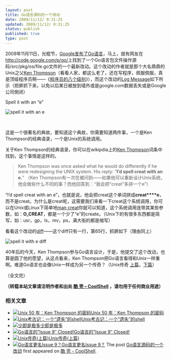 ```yaml
---
layout: post
title: Go语言源码的一个改动
date: 2009/11/12/ 0:31:25
updated: 2009/11/12/ 0:31:25
status: publish
published: true
type: post
---
```


2009年11月11日，光棍节，[Google发布了Go语言](https://coolshell.cn/articles/1751.html)，马上，就有网友在<http://code.google.com/p/go/>上找到了一个Go语言包文件操作源码/src/pkg/os/file.go文件的一个最新改动。这个改动的作者就是那个大名鼎鼎的Unix之父[Ken Thompson](http://en.wikiquote.org/wiki/Kenneth_Thompson)（看看人家，都这么老了，还在写程序，佩服佩服，真是顶级程序员啊——《[程序员的八个级别](https://coolshell.cn/articles/343.html)》），而这个改动的[Log Message](http://code.google.com/p/go/source/detail?r=4a3f6bbb5f0c6021279ccb3c23558b3c480d995f)如下所示（把屏抓下来，以免以后某日被放到墙外或是google.com数据丢失或是Google公司倒闭）


Spell it with an “e”  

  

![spell it with an e](https://coolshell.cn/wp-content/uploads/2009/11/spell_it_with_e.jpg "spell it with an e")


 


这是一个很著名的典故，要知道这个典故，你需要知道两件事，一个是Ken Thompson的经典语录，一个是Unix的系统调用。



关于Ken Thompson的经典语录，你可以在wikipdia上的[Ken Thompson](http://en.wikiquote.org/wiki/Kenneth_Thompson)词条中找到，这个事情是这样的。



> Ken Thompson was once asked what he would do differently if he were redesigning the UNIX system. His reply: “**I’d spell creat with an e.**” （Ken Thompson有一次在被问到——如果他可以重新设计Unix系统，他会做些什么不同的事？而他回答到：“我会把“creat”多拼一个e”）
> 
> 


“I’d spell creat with an e”，也就是说，他会把creat这个单词拼成**creat****e**，而不是creat。为什么是creat呢，这需要我们来看一下creat这个系统调用，你可以在Unix或Linux下简单地[man creat](http://linux.die.net/man/2/creat)你就可以知道，这个系统调用连带其某些参数，如：**O\_CREAT**，都是一个少了“e”的create。（Unix下的有很多东西都是简写，如：usr，gp，ls，mv，ps，满大街的都是缩写）


看看这个改动的[diff](http://code.google.com/p/go/source/diff?spec=svn1f0a01c93d305f1ab636c68b67346659c5b957f7&r=4a3f6bbb5f0c6021279ccb3c23558b3c480d995f&format=side&path=/src/pkg/os/file.go&old_path=/src/pkg/os/file.go&old=50a1ee94151635c25ad76816044252af417a45b8)——这个diff只有一行，第65行，抓屏如下（理由同上）


![spell it with e  diff](https://coolshell.cn/wp-content/uploads/2009/11/spell_it_with_e_diff.jpg "spell it with e  diff")


40年后的今天，Ken Thompson参与Go语言设计，于是，他提交了这个改动，也算是圆了他的愿望，从这点看来，Ken Thompson把Go语言看得和Unix一样重啊。难道Go语言也会像Unix一样成为另一个传奇？（Unix传奇 [上篇](http://blog.csdn.net/haoel/archive/2007/03/27/1542340.aspx)，[下篇](http://blog.csdn.net/haoel/archive/2007/03/27/1542353.aspx)）


（全文完）



**（转载本站文章请注明作者和出处 [酷 壳 – CoolShell](https://coolshell.cn/) ，请勿用于任何商业用途）**



### 相关文章

* [![Unix 50 年：Ken Thompson 的密码](https://coolshell.cn/wp-content/uploads/2019/11/ken.dennis-300x186-1-150x150.jpeg)](https://coolshell.cn/articles/19996.html)[Unix 50 年：Ken Thompson 的密码](https://coolshell.cn/articles/19996.html)
* [![Unix考古记：一个“遗失”的shell](https://coolshell.cn/wp-content/uploads/2013/04/figure1-150x150.gif)](https://coolshell.cn/articles/9410.html)[Unix考古记：一个“遗失”的shell](https://coolshell.cn/articles/9410.html)
* [![少即是极多](https://coolshell.cn/wp-content/uploads/2012/06/Less-is-More-Box-ShopTab-300x282-150x150.jpg)](https://coolshell.cn/articles/7771.html)[少即是极多](https://coolshell.cn/articles/7771.html)
* [![Go语言的”Issue 9″ Closed!](https://coolshell.cn/wp-content/plugins/wordpress-23-related-posts-plugin/static/thumbs/2.jpg)](https://coolshell.cn/articles/3156.html)[Go语言的”Issue 9″ Closed!](https://coolshell.cn/articles/3156.html)
* [![Unix传奇(上篇)](https://coolshell.cn/wp-content/uploads/2010/04/o_unixrichiethompson-150x150.jpg)](https://coolshell.cn/articles/2322.html)[Unix传奇(上篇)](https://coolshell.cn/articles/2322.html)
* [![Go语言更名Issue 9？](https://coolshell.cn/wp-content/plugins/wordpress-23-related-posts-plugin/static/thumbs/25.jpg)](https://coolshell.cn/articles/1781.html)[Go语言更名Issue 9？](https://coolshell.cn/articles/1781.html)
The post [Go语言源码的一个改动](https://coolshell.cn/articles/1761.html) first appeared on [酷 壳 - CoolShell](https://coolshell.cn).